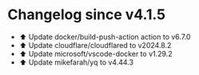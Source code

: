 # Changelog since v4.1.5
- ⬆️ Update docker/build-push-action action to v6.7.0 
- ⬆️ Update cloudflare/cloudflared to v2024.8.2 
- ⬆️ Update microsoft/vscode-docker to v1.29.2 
- ⬆️ Update mikefarah/yq to v4.44.3 
